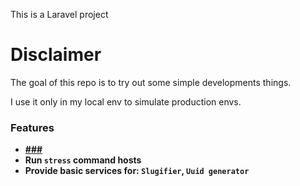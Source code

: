 This is a Laravel project

# Disclaimer

The goal of this repo is to try out some simple developments things.

I use it only in my local env to simulate production envs. 


### Features

- **[###](###)**
- **Run `stress` command hosts**
- **Provide basic services for: `Slugifier`, `Uuid generator`**